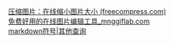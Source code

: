 [压缩图片：在线缩小图片大小  (freecompress.com)](https://freecompress.com/zh-cn/compress-image) 
<br>
[免费好用的在线图片编辑工具_mnggiflab.com](https://www.mnggiflab.com/gif-editor)
<br>
[markdown符号|其他查询](https://latex.91maths.com/mb/?JTVDc3FydCU3QmElNUUyJTJCYiU1RTIlN0Q=)